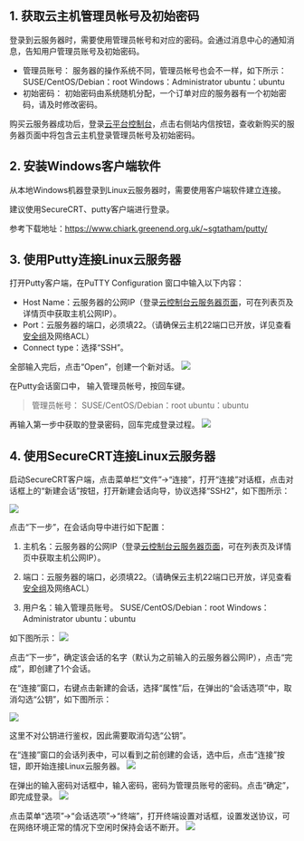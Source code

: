 ## 1. 获取云主机管理员帐号及初始密码
登录到云服务器时，需要使用管理员帐号和对应的密码。会通过消息中心的通知消息，告知用户管理员账号及初始密码。 
- 管理员账号：
服务器的操作系统不同，管理员帐号也会不一样，如下所示：
SUSE/CentOS/Debian：root
Windows：Administrator
ubuntu：ubuntu 
- 初始密码：
初始密码由系统随机分配，一个订单对应的服务器有一个初始密码，请及时修改密码。 

购买云服务器成功后，登录[云平台控制台](https://console.tce.fsphere.cn/)，点击右侧站内信按钮，查收新购买的服务器页面中将包含云主机登录管理员帐号及初始密码。

## 2. 安装Windows客户端软件
从本地Windows机器登录到Linux云服务器时，需要使用客户端软件建立连接。

建议使用SecureCRT、putty客户端进行登录。

参考下载地址：https://www.chiark.greenend.org.uk/~sgtatham/putty/

## 3. 使用Putty连接Linux云服务器
打开Putty客户端，在PuTTY Configuration 窗口中输入以下内容：
- Host Name：云服务器的公网IP（登录[云控制台云服务器页面](https://console.tce.fsphere.cn/cvm)，可在列表页及详情页中获取主机公网IP）。
- Port：云服务器的端口，必须填22。（请确保云主机22端口已开放，详见查看[安全组](http://tcecqpoc.fsphere.cn/doc/product/213/%E5%AE%89%E5%85%A8%E7%BB%84%E6%93%8D%E4%BD%9C%E6%8C%87%E5%8D%97)及网络ACL）
- Connect type：选择“SSH”。

全部输入完后，点击“Open”，创建一个新对话。
![](http://imgcache.tcecqpoc.fsphere.cn/image/mccdn.qcloud.com/img56a5d38a4ffbc.png)

在Putty会话窗口中， 输入管理员帐号，按回车键。
>管理员帐号：
SUSE/CentOS/Debian：root
ubuntu：ubuntu 

再输入第一步中获取的登录密码，回车完成登录过程。
![](http://imgcache.tcecqpoc.fsphere.cn/image/mccdn.qcloud.com/img56a5d47b8b5da.png)


## 4. 使用SecureCRT连接Linux云服务器
启动SecureCRT客户端，点击菜单栏“文件”->“连接”，打开“连接”对话框，点击对话框上的“新建会话”按钮，打开新建会话向导，协议选择“SSH2”，如下图所示：

![](http://imgcache.tcecqpoc.fsphere.cn/image/mccdn.qcloud.com/img56a2104a85e65.png)

点击“下一步”，在会话向导中进行如下配置：

1) 主机名：云服务器的公网IP（登录[云控制台云服务器页面](https://console.tce.fsphere.cn/cvm)，可在列表页及详情页中获取主机公网IP）。

2) 端口：云服务器的端口，必须填22。（请确保云主机22端口已开放，详见查看[安全组](http://tcecqpoc.fsphere.cn/doc/product/213/%E5%AE%89%E5%85%A8%E7%BB%84%E6%93%8D%E4%BD%9C%E6%8C%87%E5%8D%97)及网络ACL）

3) 用户名：输入管理员账号。
SUSE/CentOS/Debian：root
Windows：Administrator
ubuntu：ubuntu 

如下图所示：
![](http://imgcache.tcecqpoc.fsphere.cn/image/mccdn.qcloud.com/img56a212155843e.png)

点击“下一步”，确定该会话的名字（默认为之前输入的云服务器公网IP），点击“完成”，即创建了1个会话。 

在“连接”窗口，右键点击新建的会话，选择“属性”后，在弹出的“会话选项”中，取消勾选“公钥”，如下图所示：

![](http://imgcache.tcecqpoc.fsphere.cn/image/mccdn.qcloud.com/img56a592adc21f0.png)

这里不对公钥进行鉴权，因此需要取消勾选“公钥”。

在“连接”窗口的会话列表中，可以看到之前创建的会话，选中后，点击“连接”按钮，即开始连接Linux云服务器。
![](http://imgcache.tcecqpoc.fsphere.cn/image/mccdn.qcloud.com/img56a5933ce992f.png)

在弹出的输入密码对话框中，输入密码，密码为管理员账号的密码。点击“确定”，即完成登录。
![](http://imgcache.tcecqpoc.fsphere.cn/image/mccdn.qcloud.com/img56a5935421274.png)

点击菜单“选项”->“会话选项”->“终端”，打开终端设置对话框，设置发送协议，可在网络环境正常的情况下空闲时保持会话不断开。
![](http://imgcache.tcecqpoc.fsphere.cn/image/mccdn.qcloud.com/img56a5944e4604e.png)
